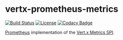 # vertx-prometheus-metrics

[![Build Status](https://img.shields.io/travis/nolequen/vertx-prometheus-metrics.svg?branch=master&style=flat-square)](https://travis-ci.org/nolequen/vertx-prometheus-metrics)
[![License](http://img.shields.io/:license-apache-brightgreen.svg?style=flat-square)](http://www.apache.org/licenses/LICENSE-2.0.html)
[![Codacy Badge](https://api.codacy.com/project/badge/Grade/03b7a792c7e44d41a19596665ba12d27)](https://www.codacy.com/app/nolequen/vertx-prometheus-metrics?utm_source=github.com&amp;utm_medium=referral&amp;utm_content=nolequen/vertx-prometheus-metrics&amp;utm_campaign=Badge_Grade)
                             
[Prometheus](https://prometheus.io/) implementation of the [Vert.x Metrics SPI](http://vertx.io/docs/vertx-core/java/index.html#_metrics_spi).
